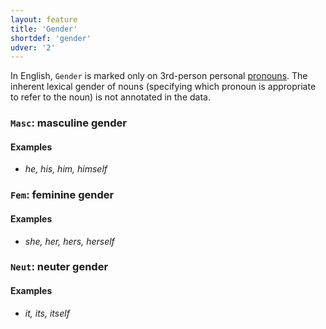 ```yaml
---
layout: feature
title: 'Gender'
shortdef: 'gender'
udver: '2'
---
```


In English, `Gender` is marked only on 3rd-person personal [pronouns](en-pos/PRON).
The inherent lexical gender of nouns (specifying which pronoun is appropriate to
refer to the noun) is not annotated in the data.

### <a name="Masc">`Masc`</a>: masculine gender

#### Examples

* _he, his, him, himself_

### <a name="Fem">`Fem`</a>: feminine gender

#### Examples

* _she, her, hers, herself_

### <a name="Neut">`Neut`</a>: neuter gender

#### Examples

* _it, its, itself_

<!-- Interlanguage links updated Pá kvě 14 11:08:32 CEST 2021 -->
